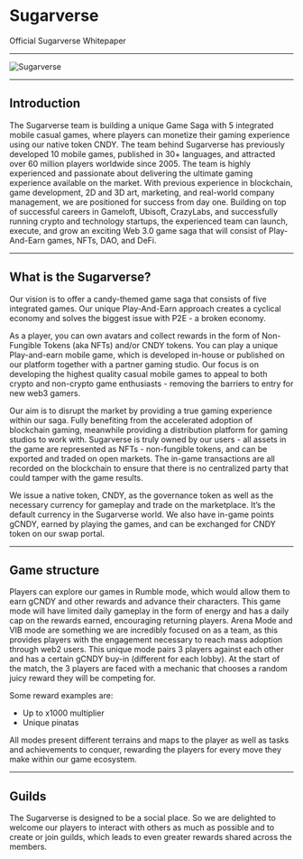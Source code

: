 # Sugarverse

Official Sugarverse Whitepaper

---

![Sugarverse](/assets/introduction.png)

---

## Introduction

The Sugarverse team is building a unique Game Saga with 5 integrated mobile casual games, where players can monetize their gaming experience using our native token CNDY. The team behind Sugarverse has previously developed 10 mobile games, published in 30+ languages, and attracted over 60 million players worldwide since 2005. The team is highly experienced and passionate about delivering the ultimate gaming experience available on the market. With previous experience in blockchain, game development, 2D and 3D art, marketing, and real-world company management, we are positioned for success from day one. Building on top of successful careers in Gameloft, Ubisoft, CrazyLabs, and successfully running crypto and technology startups, the experienced team can launch, execute, and grow an exciting Web 3.0 game saga that will consist of Play-And-Earn games, NFTs, DAO, and DeFi.

---

## What is the Sugarverse?

Our vision is to offer a candy-themed game saga that consists of five integrated games. Our unique Play-And-Earn approach creates a cyclical economy and solves the biggest issue with P2E - a broken economy.

As a player, you can own avatars and collect rewards in the form of Non-Fungible Tokens (aka NFTs) and/or CNDY tokens. You can play a unique Play-and-earn mobile game, which is developed in-house or published on our platform together with a partner gaming studio. Our focus is on developing the highest quality casual mobile games to appeal to both crypto and non-crypto game enthusiasts - removing the barriers to entry for new web3 gamers.

Our aim is to disrupt the market by providing a true gaming experience within our saga. Fully benefiting from the accelerated adoption of blockchain gaming, meanwhile providing a distribution platform for gaming studios to work with.
Sugarverse is truly owned by our users - all assets in the game are represented as NFTs - non-fungible tokens, and can be exported and traded on open markets. The in-game transactions are all recorded on the blockchain to ensure that there is no centralized party that could tamper with the game results.

We issue a native token, CNDY, as the governance token as well as the necessary currency for gameplay and trade on the marketplace. It’s the default currency in the Sugarverse world. We also have in-game points gCNDY, earned by playing the games, and can be exchanged for CNDY token on our swap portal.

---

## Game structure

Players can explore our games in Rumble mode, which would allow them to earn gCNDY and other rewards and advance their characters. This game mode will have limited daily gameplay in the form of energy and has a daily cap on the rewards earned, encouraging returning players. Arena Mode and VIB mode are something we are incredibly focused on as a team, as this provides players with the engagement necessary to reach mass adoption through web2 users. This unique mode pairs 3 players against each other and has a certain gCNDY buy-in (different for each lobby). At the start of the match, the 3 players are faced with a mechanic that chooses a random juicy reward they will be competing for.

Some reward examples are:

- Up to x1000 multiplier
- Unique pinatas

All modes present different terrains and maps to the player as well as tasks and achievements to conquer, rewarding the players for every move they make within our game ecosystem.

---

## Guilds

The Sugarverse is designed to be a social place. So we are delighted to welcome our players to interact with others as much as possible and to create or join guilds, which leads to even greater rewards shared across the members.
